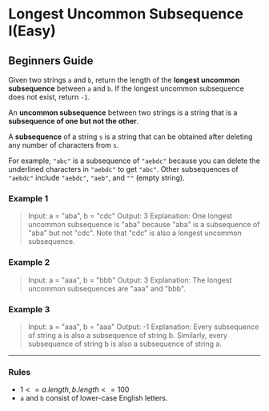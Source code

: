 # Longest Uncommon Subsequence I(Easy)

## Beginners Guide

Given two strings `a` and `b`, return the length of the **longest uncommon subsequence** between `a` and `b`. If the longest uncommon subsequence does not exist, return `-1`.

An **uncommon subsequence** between two strings is a string that is a **subsequence of one but not the other**.

A **subsequence** of a string `s` is a string that can be obtained after deleting any number of characters from `s`.

For example, `"abc"` is a subsequence of `"aebdc"` because you can delete the underlined characters in `"aebdc"` to get `"abc"`. Other subsequences of `"aebdc"` include `"aebdc"`, `"aeb"`, and `""` (empty string).

### Example 1

> Input: a = "aba", b = "cdc"
Output: 3
Explanation: One longest uncommon subsequence is "aba" because "aba" is a subsequence of "aba" but not "cdc".
Note that "cdc" is also a longest uncommon subsequence.

### Example 2

> Input: a = "aaa", b = "bbb"
Output: 3
Explanation: The longest uncommon subsequences are "aaa" and "bbb".

### Example 3

> Input: a = "aaa", b = "aaa"
Output: -1
Explanation: Every subsequence of string a is also a subsequence of string b. Similarly, every subsequence of string b is also a subsequence of string a.

---

### Rules

* $1 <= a.length, b.length <= 100$
* `a` and `b` consist of lower-case English letters.
